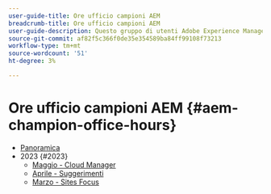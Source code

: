 ```yaml
---
user-guide-title: Ore ufficio campioni AEM
breadcrumb-title: Ore ufficio campioni AEM
user-guide-description: Questo gruppo di utenti Adobe Experience Manager (AEMUG) è facilitato dalla classe di campioni AEM 2022-2023. I campioni utilizzeranno questa AEMUG come piattaforma per le ore di lavoro mensili
source-git-commit: af82f5c366f0de35e354589ba84ff99108f73213
workflow-type: tm+mt
source-wordcount: '51'
ht-degree: 3%

---
```



# Ore ufficio campioni AEM {#aem-champion-office-hours}

+ [Panoramica](overview.md)
+ 2023 {#2023}
   + [Maggio - Cloud Manager](2023/may.md)
   + [Aprile - Suggerimenti](2023/april.md)
   + [Marzo - Sites Focus](2023/march.md)

